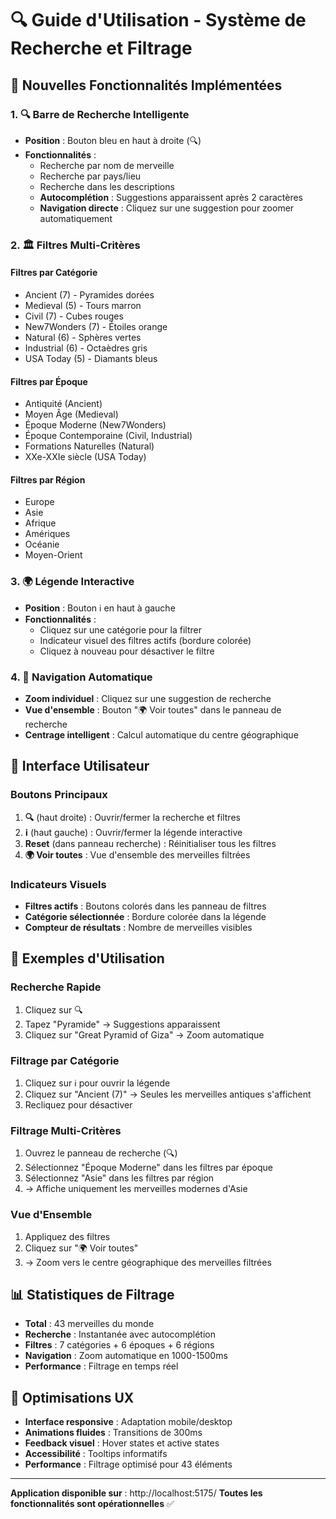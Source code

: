 # 🔍 Guide d'Utilisation - Système de Recherche et Filtrage

## 🎉 Nouvelles Fonctionnalités Implémentées

### 1. 🔍 **Barre de Recherche Intelligente**
- **Position** : Bouton bleu en haut à droite (🔍)
- **Fonctionnalités** :
  - Recherche par nom de merveille
  - Recherche par pays/lieu
  - Recherche dans les descriptions
  - **Autocomplétion** : Suggestions apparaissent après 2 caractères
  - **Navigation directe** : Cliquez sur une suggestion pour zoomer automatiquement

### 2. 🏛️ **Filtres Multi-Critères**

#### **Filtres par Catégorie**
- Ancient (7) - Pyramides dorées
- Medieval (5) - Tours marron
- Civil (7) - Cubes rouges
- New7Wonders (7) - Étoiles orange
- Natural (6) - Sphères vertes
- Industrial (6) - Octaèdres gris
- USA Today (5) - Diamants bleus

#### **Filtres par Époque**
- Antiquité (Ancient)
- Moyen Âge (Medieval)
- Époque Moderne (New7Wonders)
- Époque Contemporaine (Civil, Industrial)
- Formations Naturelles (Natural)
- XXe-XXIe siècle (USA Today)

#### **Filtres par Région**
- Europe
- Asie
- Afrique
- Amériques
- Océanie
- Moyen-Orient

### 3. 🌍 **Légende Interactive**
- **Position** : Bouton ℹ️ en haut à gauche
- **Fonctionnalités** :
  - Cliquez sur une catégorie pour la filtrer
  - Indicateur visuel des filtres actifs (bordure colorée)
  - Cliquez à nouveau pour désactiver le filtre

### 4. 🎯 **Navigation Automatique**
- **Zoom individuel** : Cliquez sur une suggestion de recherche
- **Vue d'ensemble** : Bouton "🌍 Voir toutes" dans le panneau de recherche
- **Centrage intelligent** : Calcul automatique du centre géographique

## 📱 **Interface Utilisateur**

### **Boutons Principaux**
1. **🔍** (haut droite) : Ouvrir/fermer la recherche et filtres
2. **ℹ️** (haut gauche) : Ouvrir/fermer la légende interactive
3. **Reset** (dans panneau recherche) : Réinitialiser tous les filtres
4. **🌍 Voir toutes** : Vue d'ensemble des merveilles filtrées

### **Indicateurs Visuels**
- **Filtres actifs** : Boutons colorés dans les panneau de filtres
- **Catégorie sélectionnée** : Bordure colorée dans la légende
- **Compteur de résultats** : Nombre de merveilles visibles

## 🚀 **Exemples d'Utilisation**

### **Recherche Rapide**
1. Cliquez sur 🔍
2. Tapez "Pyramide" → Suggestions apparaissent
3. Cliquez sur "Great Pyramid of Giza" → Zoom automatique

### **Filtrage par Catégorie**
1. Cliquez sur ℹ️ pour ouvrir la légende
2. Cliquez sur "Ancient (7)" → Seules les merveilles antiques s'affichent
3. Recliquez pour désactiver

### **Filtrage Multi-Critères**
1. Ouvrez le panneau de recherche (🔍)
2. Sélectionnez "Époque Moderne" dans les filtres par époque
3. Sélectionnez "Asie" dans les filtres par région
4. → Affiche uniquement les merveilles modernes d'Asie

### **Vue d'Ensemble**
1. Appliquez des filtres
2. Cliquez sur "🌍 Voir toutes"
3. → Zoom vers le centre géographique des merveilles filtrées

## 📊 **Statistiques de Filtrage**

- **Total** : 43 merveilles du monde
- **Recherche** : Instantanée avec autocomplétion
- **Filtres** : 7 catégories + 6 époques + 6 régions
- **Navigation** : Zoom automatique en 1000-1500ms
- **Performance** : Filtrage en temps réel

## 🎯 **Optimisations UX**

- **Interface responsive** : Adaptation mobile/desktop
- **Animations fluides** : Transitions de 300ms
- **Feedback visuel** : Hover states et active states
- **Accessibilité** : Tooltips informatifs
- **Performance** : Filtrage optimisé pour 43 éléments

---

**Application disponible sur** : http://localhost:5175/
**Toutes les fonctionnalités sont opérationnelles** ✅